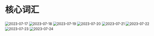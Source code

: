 # 核心词汇

<img src="2023-07-17.jpg" alt="2023-07-17" style="zoom:80%; text-align: center" />

<img src="2023-07-18.jpg" alt="2023-07-18" style="zoom:80%; text-align: center" />

<img src="2023-07-19.jpg" alt="2023-07-19" style="zoom:80%; text-align: center" />

<img src="2023-07-20.jpg" alt="2023-07-20" style="zoom:80%; text-align: center" />

<img src="2023-07-21.jpg" alt="2023-07-21" style="zoom:80%; text-align: center" />

<img src="2023-07-22.jpg" alt="2023-07-22" style="zoom:80%; text-align: center" />

<img src="2023-07-23.jpg" alt="2023-07-23" style="zoom:80%; text-align: center" />

<img src="2023-07-24.jpg" alt="2023-07-24" style="zoom:80%; text-align: center" />
